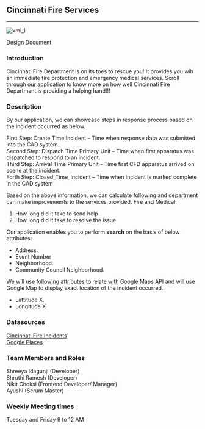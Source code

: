 
## Cincinnati Fire Services

---


![xml_1](https://user-images.githubusercontent.com/77543344/111858065-5f838600-890c-11eb-9bf1-e7615c090d28.jpeg)

Design Document


### Introduction
Cincinnati Fire Department is on its toes to rescue you! It provides you wih an immediate fire protection and emergency medical services.
Scroll through our application to know more on how well Cincinnati Fire Department is providing a helping hand!!!


### Description
By our application, we can showcase steps in response process based on the incident occurred as below.   

First Step: Create Time Incident – Time when response data was submitted into the CAD system.   
Second Step: Dispatch Time Primary Unit – Time when first apparatus was dispatched to respond to an incident.   
Third Step: Arrival Time Primary Unit - Time first CFD apparatus arrived on scene at the incident.   
Forth Step: Closed_Time_Incident – Time when incident is marked complete in the CAD system
 
Based on the above information, we can calculate following and department can make improvements to the services provided.
Fire and Medical:

1.    How long did it take to send help
2.    How long did it take to resolve the issue



Our application enables you to perform **search** on the basis of below attributes:   



- Address.    
- Event Number
- Neighborhood. 
- Community Council Neighborhood.   

We will use following attributes to relate with Google Maps API and will use Google Map to display exact location of the incident occurred.   
- Lattitude X.   
- Longitude X

### Datasources
[Cincinnati Fire Incidents](https://data.cincinnati-oh.gov/Efficient-Service-Delivery/City-of-Cincinnati-Employees-w-Salaries/wmj4-ygbf/data)  
[Google Places](https://developers.google.com/maps/documentation/places/web-service/overview)

### Team Members and Roles
Shreeya Idagunji (Developer)  
Shruthi Ramesh (Developer)  
Nikit Choksi (Frontend Developer/ Manager)  
Ayushi (Scrum Master)  

### Weekly Meeting times
Tuesday and Friday 9 to 12 AM
